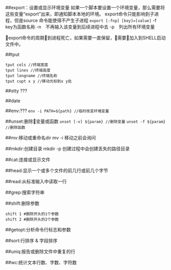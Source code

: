 ##export：设置或显示环境变量
如果一个脚本要设置一个环境变量，那么需要将这些变量“export”出来，即通知脚本本地的环境。
export命令只能影响到子进程，但是source 命令能使得不产生子进程
`export [-fnp] [key]=[value]`
-f　 key为函数名称
-n　不再输入该变量到后续进程中去
-p　列出所有环境变量

export命令的周期到进程死亡，如果需要一直保留，需要加入到SHELL启动文件中。

##tput
```
tput cols //终端宽度
tput lines //终端高度
tput longname //终端名称
tput cupt x y //移动光标到x y处
```

##stty
???

##date


##env:???
`env -i PATH=${path} //临时改变环境变量`

##unset:删除变量或函数
`unset [-v] ${param} //删除变量`
`unset -f ${param} //删除函数`

##mv:移动或重命名dir
mv -i 移动之前会询问

##mkdir:创建目录
mkdir -p 创建过程中会创建丢失的路径目录

##cat:连接或显示文件

##head:显示一个或多个文件的前几行或前几个字节

##read:从标准输入中读取一行

##grep:搜索字符串

##shift:删除参数
```
shift 1 #删除开头的1个参数
shift 2 #删除开头的2个参数
```

##getopt:分析命令行标志和参数

##sort:行排序 & 字段排序

##uniq:报告或删除文件中重复的行

##wc:统计文本行数、字数、字符数


